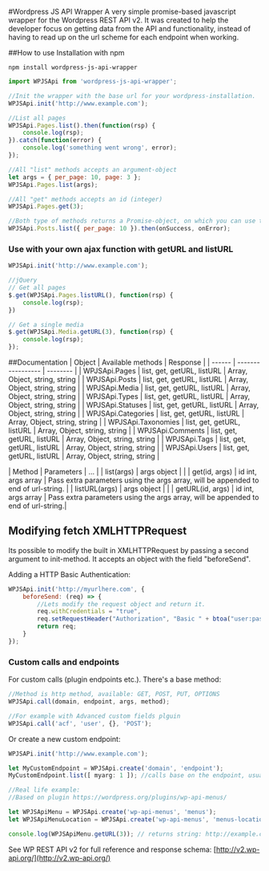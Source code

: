 #Wordpress JS API Wrapper
A very simple promise-based javascript wrapper for the Wordpress REST API v2.
It was created to help the developer focus on getting data from the API and functionality, instead of having to read up on the url scheme for each endpoint when working.

##How to use
Installation with npm
```
npm install wordpress-js-api-wrapper
```

```javascript
import WPJSApi from 'wordpress-js-api-wrapper';

//Init the wrapper with the base url for your wordpress-installation.
WPJSApi.init('http://www.example.com');

//List all pages
WPJSApi.Pages.list().then(function(rsp) {
    console.log(rsp);
}).catch(function(error) {
    console.log('something went wrong', error);
});

//All "list" methods accepts an argument-object
let args = { per_page: 10, page: 3 };
WPJSApi.Pages.list(args);

//All "get" methods accepts an id (integer)
WPJSApi.Pages.get(3);

//Both type of methods returns a Promise-object, on which you can use then / catch for callbacks.
WPJSApi.Posts.list({ per_page: 10 }).then(onSuccess, onError);

```
### Use with your own ajax function with getURL and listURL

```javascript
WPJSApi.init('http://www.example.com');

//jQuery
// Get all pages
$.get(WPJSApi.Pages.listURL(), function(rsp) {
    console.log(rsp);
})

// Get a single media
$.get(WPJSApi.Media.getURL(3), function(rsp) {
    console.log(rsp);
});

```

##Documentation
| Object | Available methods | Response |
| ------ | ----------------- | -------- |
| WPJSApi.Pages | list, get, getURL, listURL   | Array, Object, string, string    |
| WPJSApi.Posts | list, get, getURL, listURL   | Array, Object, string, string    |
| WPJSApi.Media | list, get, getURL, listURL   | Array, Object, string, string    |
| WPJSApi.Types | list, get, getURL, listURL   | Array, Object, string, string    |
| WPJSApi.Statuses | list, get, getURL, listURL   | Array, Object, string, string    |
| WPJSApi.Categories | list, get, getURL, listURL   | Array, Object, string, string    |
| WPJSApi.Taxonomies | list, get, getURL, listURL   | Array, Object, string, string   |
| WPJSApi.Comments | list, get, getURL, listURL   | Array, Object, string, string    |
| WPJSApi.Tags | list, get, getURL, listURL   | Array, Object, string, string    |
| WPJSApi.Users | list, get, getURL, listURL   | Array, Object, string, string   |

| Method | Parameters | ... |
| list(args)  | args object | |
| get(id, args)     | id int, args array | Pass extra parameters using the args array, will be appended to end of url-string. |
| listURL(args)     | args object | |
| getURL(id, args)  | id int, args array | Pass extra parameters using the args array, will be appended to end of url-string.|

## Modifying fetch XMLHTTPRequest
Its possible to modify the built in XMLHTTPRequest by passing a second argument to init-method. 
It accepts an object with the field "beforeSend".

Adding a HTTP Basic Authentication:
```javascript
WPJSApi.init('http://myurlhere.com', {
    beforeSend: (req) => {
        //Lets modify the request object and return it.
        req.withCredentials = "true",
        req.setRequestHeader("Authorization", "Basic " + btoa("user:pass"));
        return req;
    }
});

```

### Custom calls and endpoints
For custom calls (plugin endpoints etc.). There's a base method:
```javascript
//Method is http method, available: GET, POST, PUT, OPTIONS
WPJSApi.call(domain, endpoint, args, method);

//For example with Advanced custom fields plguin
WPJSApi.call('acf', 'user', {}, 'POST');
```

Or create a new custom endpoint:

```javascript
WPJSAPi.init('http://www.example.com');

let MyCustomEndpoint = WPJSApi.create('domain', 'endpoint');
MyCustomEndpoint.list([ myarg: 1 ]); //calls base on the endpoint, usually the listing

//Real life example:
//Based on plugin https://wordpress.org/plugins/wp-api-menus/

let WPJSApiMenu = WPJSApi.create('wp-api-menus', 'menus');
let WPJSApiMenuLocation = WPJSApi.create('wp-api-menus', 'menus-locations');

console.log(WPJSApiMenu.getURL(3)); // returns string: http://example.com/wp-json/wp-api-menus/v2/menus/3

```

See WP REST API v2 for full reference and response schema:
[http://v2.wp-api.org/](http://v2.wp-api.org/)
